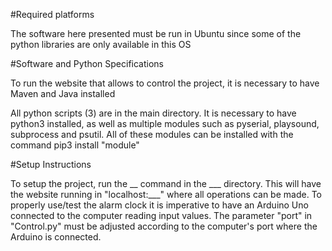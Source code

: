 #Required platforms

The software here presented must be run in Ubuntu since some of the python libraries are only available in this OS

#Software and Python Specifications

To run the website that allows to control the project, it is necessary to have Maven and Java installed

All python scripts (3) are in the main directory. It is necessary to have python3 installed, as well as multiple modules such as pyserial, playsound, subprocess and psutil.
All of these modules can be installed with the command pip3 install "module"

#Setup Instructions

To setup the project, run the __ command in the ___ directory. This will have the website running in "localhost:___" where all operations can be made.
To properly use/test the alarm clock it is imperative to have an Arduino Uno connected to the computer reading input values. The parameter "port" in "Control.py" must be adjusted according to the computer's port where the Arduino is connected.